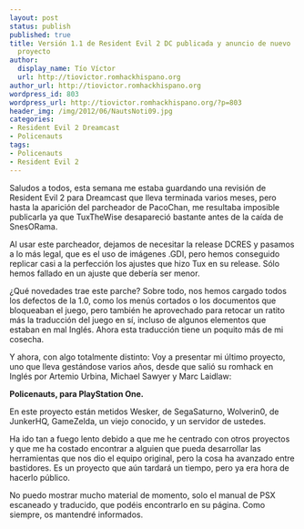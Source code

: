 ```yaml
---
layout: post
status: publish
published: true
title: Versión 1.1 de Resident Evil 2 DC publicada y anuncio de nuevo
  proyecto
author:
  display_name: Tío Víctor
  url: http://tiovictor.romhackhispano.org
author_url: http://tiovictor.romhackhispano.org
wordpress_id: 803
wordpress_url: http://tiovictor.romhackhispano.org/?p=803
header_img: /img/2012/06/NautsNoti09.jpg
categories:
- Resident Evil 2 Dreamcast
- Policenauts
tags:
- Policenauts
- Resident Evil 2
---
```

Saludos a todos, esta semana me estaba guardando una revisión de Resident 
Evil 2 para Dreamcast que lleva terminada varios meses, pero hasta la 
aparición del parcheador de PacoChan, me resultaba imposible publicarla ya 
que TuxTheWise desapareció bastante antes de la caída de SnesORama.

Al usar este parcheador, dejamos de necesitar la release DCRES y pasamos a 
lo más legal, que es el uso de imágenes .GDI, pero hemos conseguido replicar 
casi a la perfección los ajustes que hizo Tux en su release. Sólo hemos fallado 
en un ajuste que debería ser menor.

¿Qué novedades trae este parche? Sobre todo, nos hemos cargado todos los 
defectos de la 1.0, como los menús cortados o los documentos que bloqueaban 
el juego, pero también he aprovechado para retocar un ratito más la traducción 
del juego en sí, incluso de algunos elementos que estaban en mal Inglés. Ahora 
esta traducción tiene un poquito más de mi cosecha.

Y ahora, con algo totalmente distinto: Voy a presentar mi último proyecto, uno 
que lleva gestándose varios años, desde que salió su romhack en Inglés por 
Artemio Urbina, Michael Sawyer y Marc Laidlaw:

**Policenauts, para PlayStation One.**

En este proyecto están metidos Wesker, de SegaSaturno, Wolverin0, de JunkerHQ, 
GameZelda, un viejo conocido, y un servidor de ustedes.

Ha ido tan a fuego lento debido a que me he centrado con otros proyectos y que 
me ha costado encontrar a alguien que pueda desarrollar las herramientas que nos 
dio el equipo original, pero la cosa ha avanzado entre bastidores. Es un proyecto 
que aún tardará un tiempo, pero ya era hora de hacerlo público.

No puedo mostrar mucho material de momento, solo el manual de PSX escaneado y 
traducido, que podéis encontrarlo en su página. Como siempre, os mantendré informados.
